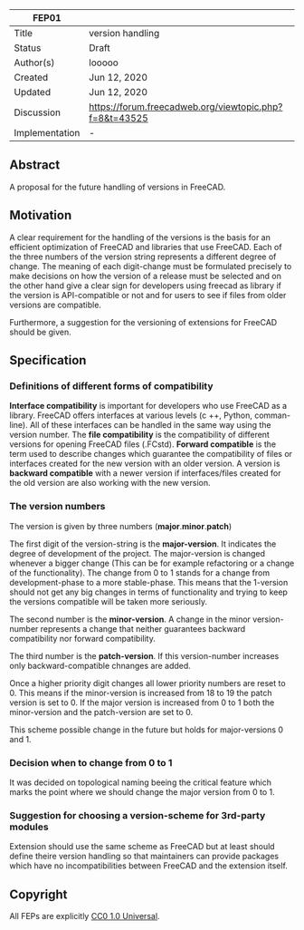 
| FEP01             |                                                                               |
|-------------------|-------------------------------------------------------------------------------|
| Title             | version handling                                                              |
| Status            | Draft                                                                         |
| Author(s)         | looooo                                                                        |
| Created           | Jun 12, 2020                                                                  |
| Updated           | Jun 12, 2020                                                                  |
| Discussion        | https://forum.freecadweb.org/viewtopic.php?f=8&t=43525                        |
| Implementation    | -                                                                             |


## Abstract

A proposal for the future handling of versions in FreeCAD. 

## Motivation

A clear requirement for the handling of the versions is the basis for an efficient optimization of FreeCAD and libraries that use FreeCAD. Each of the three numbers of the version string represents a different degree of change. The meaning of each digit-change must be formulated precisely to make decisions on how the version of a release must be selected and on the other hand give a clear sign for developers using freecad as library if the version is API-compatible or not and for users to see if files from older versions are compatible.

Furthermore, a suggestion for the versioning of extensions for FreeCAD should be given.


## Specification
### Definitions of different forms of compatibility

__Interface compatibility__ is important for developers who use FreeCAD as a library. FreeCAD offers interfaces at various levels (c ++, Python, comman-line). All of these interfaces can be handled in the same way using the version number.
The __file compatibility__ is the compatibility of different versions for opening FreeCAD files (.FCstd).
__Forward compatible__ is the term used to describe changes which guarantee the compatibility of files or interfaces created for the new version with an older version.
A version is __backward compatible__ with a newer version if interfaces/files created for the old version are also working with the new version.

### The version numbers

The version is given by three numbers (**major**.**minor**.**patch**)

The first digit of the version-string is the **major-version**. It indicates the degree of development of the project. The major-version is changed whenever a bigger change (This can be for example refactoring or a change of the functionality). The change from 0 to 1 stands for a change from development-phase to a more stable-phase. This means that the 1-version should not get any big changes in terms of functionality and trying to keep the versions compatible will be taken more seriously.

The second number is the **minor-version**. A change in the minor version-number represents a change that neither guarantees backward compatibility nor forward compatibility.

The third number is the **patch-version**. If this version-number increases only backward-compatible chnanges are added.

Once a higher priority digit changes all lower priority numbers are reset to 0. This means if the minor-version is increased from 18 to 19 the patch version is set to 0. If the major version is increased from 0 to 1 both the minor-version and the patch-version are set to 0.


This scheme possible change in the future but holds for major-versions 0 and 1.

### Decision when to change from 0 to 1

It was decided on topological naming beeing the critical feature which marks the point where we should change the major version from 0 to 1.

### Suggestion for choosing a version-scheme for 3rd-party modules

Extension should use the same scheme as FreeCAD but at least should define theire version handling so that maintainers can provide packages which have no incompatibilities between FreeCAD and the extension itself.

## Copyright

All FEPs are explicitly [CC0 1.0 Universal](https://creativecommons.org/publicdomain/zero/1.0/).
